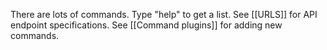 There are lots of commands. Type "help" to get a list. See [[URLS]] for API endpoint specifications. See [[Command plugins]] for adding new commands.
